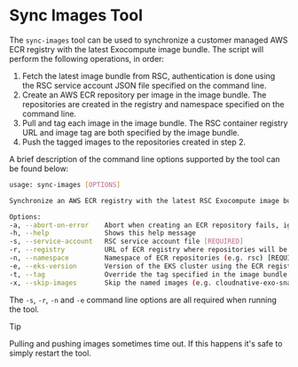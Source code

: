 # Sync Images Tool
The `sync-images` tool can be used to synchronize a customer managed AWS ECR
registry with the latest Exocompute image bundle. The script will perform the
following operations, in order:

1. Fetch the latest image bundle from RSC, authentication is done using the RSC
   service account JSON file specified on the command line.
2. Create an AWS ECR repository per image in the image bundle. The repositories
   are created in the registry and namespace specified on the command line.
3. Pull and tag each image in the image bundle. The RSC container registry URL
   and image tag are both specified by the image bundle.
4. Push the tagged images to the repositories created in step 2.

A brief description of the command line options supported by the tool can be
found below:
```bash
usage: sync-images [OPTIONS]

Synchronize an AWS ECR registry with the latest RSC Exocompute image bundle

Options:
-a, --abort-on-error    Abort when creating an ECR repository fails, ignored by default to allow for existing repositories
-h, --help              Shows this help message
-s, --service-account   RSC service account file [REQUIRED]
-r, --registry          URL of ECR registry where repositories will be created (e.g. 123456789012.dkr.ecr.us-east-1.amazonaws.com) [REQUIRED]
-n, --namespace         Namespace of ECR repositories (e.g. rsc) [REQUIRED]
-e, --eks-version       Version of the EKS cluster using the ECR registry (e.g. 1.29) [REQUIRED]
-t, --tag               Override the tag specified in the image bundle [OPTIONAL]
-x, --skip-images       Skip the named images (e.g. cloudnative-exo-snapshot-reader,cloudnative-exo-backup-vm,...) [OPTIONAL]
```
The `-s`, `-r`, `-n` and `-e` command line options are all required when running the tool.

> [!TIP]
> Pulling and pushing images sometimes time out. If this happens it's safe to
> simply restart the tool.
